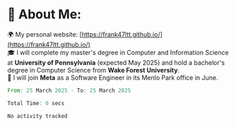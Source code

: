 # 💫 About Me:
🌍 My personal website: [https://frank47ltt.github.io/](https://frank47ltt.github.io/)  
🎓 I will complete my master's degree in Computer and Information Science at **University of Pennsylvania** (expected May 2025) and hold a bachelor's degree in Computer Science from **Wake Forest University**.  
💼 I will join **Meta** as a Software Engineer in its Menlo Park office in June.  

<!--START_SECTION:waka-->

```rust
From: 25 March 2025 - To: 25 March 2025

Total Time: 0 secs

No activity tracked
```

<!--END_SECTION:waka-->
